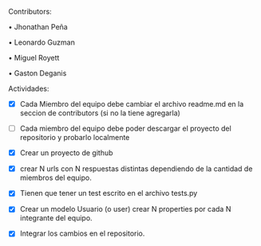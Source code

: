 Contributors:

• Jhonathan Peña

• Leonardo Guzman

• Miguel Royett

• Gaston Deganis

Actividades:

- [x] Cada Miembro del equipo debe cambiar el archivo readme.md en la seccion de contributors (si no la tiene agregarla)

- [ ] Cada miembro del equipo debe poder descargar el proyecto del repositorio y probarlo localmente

- [x] Crear un proyecto de github

- [x] crear N urls con N respuestas distintas dependiendo de la cantidad de miembros del equipo.

- [x] Tienen que tener un test escrito en el archivo tests.py

- [x] Crear un modelo Usuario (o user) crear N properties por cada N integrante del equipo.

- [x] Integrar los cambios en el repositorio.
